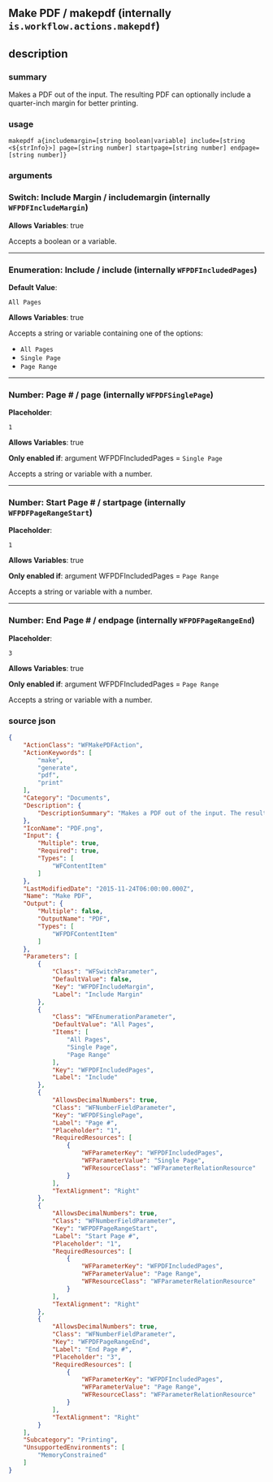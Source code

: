 
## Make PDF / makepdf (internally `is.workflow.actions.makepdf`)



## description
### summary
Makes a PDF out of the input. The resulting PDF can optionally include a quarter-inch margin for better printing.


### usage
`makepdf a{includemargin=[string boolean|variable] include=[string <${strInfo}>] page=[string number] startpage=[string number] endpage=[string number]}`

### arguments
### Switch: Include Margin / includemargin (internally `WFPDFIncludeMargin`)
**Allows Variables**: true



Accepts a boolean
or a variable.

---

### Enumeration: Include / include (internally `WFPDFIncludedPages`)
**Default Value**:
```
All Pages
```
**Allows Variables**: true



Accepts a string 
or variable
containing one of the options:

- `All Pages`
- `Single Page`
- `Page Range`

---

### Number: Page # / page (internally `WFPDFSinglePage`)
**Placeholder**:
```
1
```
**Allows Variables**: true

**Only enabled if**: argument WFPDFIncludedPages = `Single Page`

Accepts a string 
or variable
with a number.

---

### Number: Start Page # / startpage (internally `WFPDFPageRangeStart`)
**Placeholder**:
```
1
```
**Allows Variables**: true

**Only enabled if**: argument WFPDFIncludedPages = `Page Range`

Accepts a string 
or variable
with a number.

---

### Number: End Page # / endpage (internally `WFPDFPageRangeEnd`)
**Placeholder**:
```
3
```
**Allows Variables**: true

**Only enabled if**: argument WFPDFIncludedPages = `Page Range`

Accepts a string 
or variable
with a number.

### source json

```json
{
	"ActionClass": "WFMakePDFAction",
	"ActionKeywords": [
		"make",
		"generate",
		"pdf",
		"print"
	],
	"Category": "Documents",
	"Description": {
		"DescriptionSummary": "Makes a PDF out of the input. The resulting PDF can optionally include a quarter-inch margin for better printing."
	},
	"IconName": "PDF.png",
	"Input": {
		"Multiple": true,
		"Required": true,
		"Types": [
			"WFContentItem"
		]
	},
	"LastModifiedDate": "2015-11-24T06:00:00.000Z",
	"Name": "Make PDF",
	"Output": {
		"Multiple": false,
		"OutputName": "PDF",
		"Types": [
			"WFPDFContentItem"
		]
	},
	"Parameters": [
		{
			"Class": "WFSwitchParameter",
			"DefaultValue": false,
			"Key": "WFPDFIncludeMargin",
			"Label": "Include Margin"
		},
		{
			"Class": "WFEnumerationParameter",
			"DefaultValue": "All Pages",
			"Items": [
				"All Pages",
				"Single Page",
				"Page Range"
			],
			"Key": "WFPDFIncludedPages",
			"Label": "Include"
		},
		{
			"AllowsDecimalNumbers": true,
			"Class": "WFNumberFieldParameter",
			"Key": "WFPDFSinglePage",
			"Label": "Page #",
			"Placeholder": "1",
			"RequiredResources": [
				{
					"WFParameterKey": "WFPDFIncludedPages",
					"WFParameterValue": "Single Page",
					"WFResourceClass": "WFParameterRelationResource"
				}
			],
			"TextAlignment": "Right"
		},
		{
			"AllowsDecimalNumbers": true,
			"Class": "WFNumberFieldParameter",
			"Key": "WFPDFPageRangeStart",
			"Label": "Start Page #",
			"Placeholder": "1",
			"RequiredResources": [
				{
					"WFParameterKey": "WFPDFIncludedPages",
					"WFParameterValue": "Page Range",
					"WFResourceClass": "WFParameterRelationResource"
				}
			],
			"TextAlignment": "Right"
		},
		{
			"AllowsDecimalNumbers": true,
			"Class": "WFNumberFieldParameter",
			"Key": "WFPDFPageRangeEnd",
			"Label": "End Page #",
			"Placeholder": "3",
			"RequiredResources": [
				{
					"WFParameterKey": "WFPDFIncludedPages",
					"WFParameterValue": "Page Range",
					"WFResourceClass": "WFParameterRelationResource"
				}
			],
			"TextAlignment": "Right"
		}
	],
	"Subcategory": "Printing",
	"UnsupportedEnvironments": [
		"MemoryConstrained"
	]
}
```
